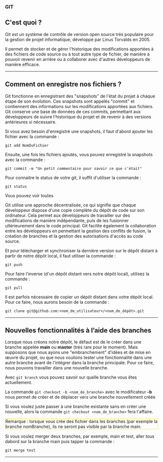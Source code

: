 ### GIT

## C'est quoi ?

Git est un système de contrôle de version open source très populaire pour la gestion de projet informatique, développé par Linus Torvalds en 2005. 

Il permet de stocker et de gérer l'historique des modifications apportées à des fichiers de code source ou à tout autre type de fichier, de manière à pouvoir revenir en arrière ou à collaborer avec d'autres développeurs de manière efficace.

***

## Comment on enregistre nos fichiers ?
Git fonctionne en enregistrant des "snapshots" de l'état du projet à chaque étape de son évolution. Ces snapshots sont appelés "commit" et contiennent des informations sur les modifications apportées aux fichiers. Git conserve une base de données de ces commits, permettant aux développeurs de suivre l'historique du projet et de revenir à des versions antérieures si nécessaire.

Si vous avez besoin d'enregistré une snapshots, il faut d'abord ajouter les fichier avec la commande :

`git add NomDuFichier`

Ensuite, une fois les fichiers ajoutés, vous pouvez enregistré la snapshots avec la commande : 

`git commit -m "Un petit commentaire pour savoir ce que c'était"`

Pour connaitre le status de votre git, il suffit d'utiliser la commande : 

`git status`

Vous pouvez voir toutes 

Git utilise une approche décentralisée, ce qui signifie que chaque développeur dispose d'une copie complète du dépôt de code sur son ordinateur. Cela permet aux développeurs de travailler sur des modifications de manière indépendante, puis de les fusionner ultérieurement dans le code principal. Git facilite également la collaboration entre les développeurs en permettant la gestion des conflits de fusion, la création de branches et la gestion des autorisations d'accès au code source.

Et pour télécharger et synchroniser la dernière version sur le dépôt distant à partir de notre dépôt local, il faut utiliser la commande : 

`git push`

Pour faire l'inverse (d'un dépôt distant vers notre dépôt local), utilisez la commande : 

`git pull`

Il est parfois nécessaire de copier un dépôt distant dans votre dépôt local. Pour ce faire, nous aurons besoin de la commande :

`git clone git@github.com:<nom_de_utilisateur>/<nom_de_dépôt>.git`

***

## Nouvelles fonctionnalités à l’aide des branches

Lorsque nous créons notre dépôt, le défaut est de le créer dans une branche appelée **main** ou **master** (très rare pour le moment). Mais supposons que nous ayons une "embranchement" d'idées et de mise en œuvre du projet, ou que nous voulions tester une fonctionnalité dans une autre branche avant de l'intégrer dans la branche principale. Pour ce faire, nous pouvons travailler dans une nouvelle branche.

Avec `git branch` vous pouvez savoir sur quelle branche vous êtes actuellement.

La commande `git checkout -b <nom_de_branche>` avec le modificateur **-b** nous permet de créer et de déplacer vers une branche nouvellement créée 

Si vous voulez juste passer à une branche existante sans en créer une nouvelle, alors la commande `git checkout <nom_de_branche>` fera l'affaire.

<div style = "border:1px solid yellow;"> Remarque : lorsque vous crée des fichier dans les branches (par exemple la branche nomBranche), ils ne seront pas visible par la branche main.</div>

Si vous voulez merger deux branches, par exemple, main et test, aller tous dabord sur la branche main puis tapper la commande : 

`git merge test`

***
